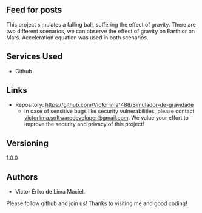 ## Feed for posts
This project simulates a falling ball, suffering the effect of gravity. There are two different scenarios, we can observe the effect of gravity on Earth or on Mars. Acceleration equation was used in both scenarios.

## Services Used
* Github

## Links
* Repository: https://github.com/Victorlima1488/Simulador-de-gravidade
  * In case of sensitive bugs like security vulnerabilities, please contact victorlima.softwaredeveloper@gmail.com. We value your effort     to improve the security and privacy of this project!
## Versioning
1.0.0
## Authors
* Victor Ériko de Lima Maciel.

Please follow github and join us! Thanks to visiting me and good coding!


